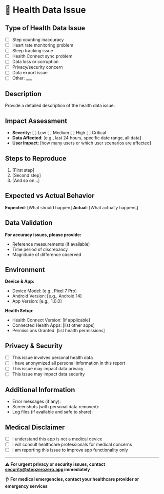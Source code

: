# 📱 Health Data Issue

## Type of Health Data Issue

- [ ] Step counting inaccuracy
- [ ] Heart rate monitoring problem
- [ ] Sleep tracking issue
- [ ] Health Connect sync problem
- [ ] Data loss or corruption
- [ ] Privacy/security concern
- [ ] Data export issue
- [ ] Other: ******\_\_\_******

## Description

Provide a detailed description of the health data issue.

## Impact Assessment

- **Severity**: [ ] Low [ ] Medium [ ] High [ ] Critical
- **Data Affected**: [e.g., last 24 hours, specific date range, all data]
- **User Impact**: [how many users or which user scenarios are affected]

## Steps to Reproduce

1. [First step]
2. [Second step]
3. [And so on...]

## Expected vs Actual Behavior

**Expected**: [What should happen]
**Actual**: [What actually happens]

## Data Validation

**For accuracy issues, please provide:**

- Reference measurements (if available)
- Time period of discrepancy
- Magnitude of difference observed

## Environment

**Device & App:**

- Device Model: [e.g., Pixel 7 Pro]
- Android Version: [e.g., Android 14]
- App Version: [e.g., 1.0.0]

**Health Setup:**

- Health Connect Version: [if applicable]
- Connected Health Apps: [list other apps]
- Permissions Granted: [list health permissions]

## Privacy & Security

- [ ] This issue involves personal health data
- [ ] I have anonymized all personal information in this report
- [ ] This issue may impact data privacy
- [ ] This issue may impact data security

## Additional Information

- Error messages (if any):
- Screenshots (with personal data removed):
- Log files (if available and safe to share):

## Medical Disclaimer

- [ ] I understand this app is not a medical device
- [ ] I will consult healthcare professionals for medical concerns
- [ ] I am reporting this issue to improve app functionality only

---

**⚠️ For urgent privacy or security issues, contact security@stepzerozero.app immediately**

**🩺 For medical emergencies, contact your healthcare provider or emergency services**
